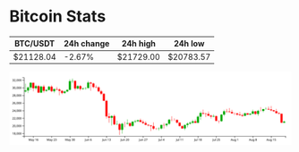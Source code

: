# Bitcoin Stats

BTC/USDT|24h change|24h high|24h low|
|---|---|---|---|
|$21128.04|-2.67%|$21729.00|$20783.57|

<img src="./chart.svg">
